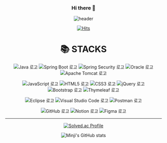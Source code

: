<div align="center"> 
  
### Hi there 👋
![header](https://capsule-render.vercel.app/api?type=waving&color=auto&height=250&section=header&text=Minji's%20Dev%20Repository&fontSize=55&animation=fadeIn)

  
[![Hits](https://hits.seeyoufarm.com/api/count/incr/badge.svg?url=https%3A%2F%2Fgithub.com%2Fgulbae&count_bg=%23E6C2EF&title_bg=%23ACA7A7&icon=codeigniter.svg&icon_color=%23E6C2EF&title=hits&edge_flat=false)](https://hits.seeyoufarm.com)

<h1>📚 STACKS</h1>


![Java 로고](https://img.shields.io/badge/Java-007396?style=round-square&logo=java&logoColor=white)
![Spring Boot 로고](https://img.shields.io/badge/Spring%20Boot-6DB33F?style=round-square&logo=springboot&logoColor=white)
![Spring Security 로고](https://img.shields.io/badge/Spring%20Security-6DB33F?style=round-square&logo=springsecurity&logoColor=white)
![Oracle 로고](https://img.shields.io/badge/Oracle-F80000?style=round-square&logo=oracle&logoColor=white)
![Apache Tomcat 로고](https://img.shields.io/badge/Apache%20Tomcat-F8DC75?style=round-square&logo=apachetomcat&logoColor=black)

![JavaScript 로고](https://img.shields.io/badge/JavaScript-F7DF1E?style=round-square&logo=javascript&logoColor=white)
![HTML5 로고](https://img.shields.io/badge/HTML5-E34F26?style=round-square&logo=html5&logoColor=white)
![CSS3 로고](https://img.shields.io/badge/CSS3-1572B6?style=round-square&logo=css3&logoColor=white)
![jQuery 로고](https://img.shields.io/badge/jQuery-0769AD?style=round-square&logo=jquery&logoColor=white)
![Bootstrap 로고](https://img.shields.io/badge/Bootstrap-7952B3?style=round-square&logo=bootstrap&logoColor=white)
![Thymeleaf 로고](https://img.shields.io/badge/Thymeleaf-005F0F?style=round-square&logo=thymeleaf&logoColor=white)


![Eclipse 로고](https://img.shields.io/badge/Eclipse-2C2255?style=round-square&logo=eclipseide&logoColor=white)
![Visual Studio Code 로고](https://img.shields.io/badge/Visual%20Studio%20Code-007ACC?style=round-square&logo=visualstudiocode&logoColor=white)
![Postman 로고](https://img.shields.io/badge/Postman-FF6C37?style=round-square&logo=postman&logoColor=white)

![GitHub 로고](https://img.shields.io/badge/GitHub-181717?style=round-square&logo=github&logoColor=white)
![Notion 로고](https://img.shields.io/badge/Notion-181717?style=round-square&logo=notion&logoColor=white)
![Figma 로고](https://img.shields.io/badge/Figma-F24E1E?style=round-square&logo=figma&logoColor=white)
***

[![Solved.ac Profile](http://mazassumnida.wtf/api/v2/generate_badge?boj=esw2782)](https://solved.ac/esw2782/)

![Minji's GitHub stats](https://github-readme-stats.vercel.app/api?username=gulbae&show_icons=true&theme=radical)

<!--

https://dillinger.io/ 리드미 미리보기 링크

**gulbae/gulbae** is a ✨ _special_ ✨ repository because its `README.md` (this file) appears on your GitHub profile.

Here are some ideas to get you started:

- 🔭 I’m currently working on ...
- 🌱 I’m currently learning ...
- 👯 I’m looking to collaborate on ...
- 🤔 I’m looking for help with ...
- 💬 Ask me about ...
- 📫 How to reach me: ...
- 😄 Pronouns: ...
- ⚡ Fun fact: ...
-->

</div>
